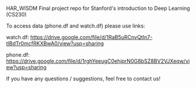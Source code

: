 #
HAR_WISDM
Final project repo for Stanford's introduction to Deep Learning (CS230)


To access data (phone.df and watch.df) please use links: 

watch.df: https://drive.google.com/file/d/1RaB5uRCnvQtIn7-tlBdTr0mcfRKXBwA0/view?usp=sharing

phone.df: https://drive.google.com/file/d/1rghYeeugC0ehjprN0G8bSZ8BV2VJXeqw/view?usp=sharing

If you have any questions / suggestions, feel free to contact us!


